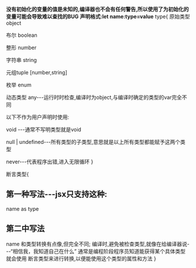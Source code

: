 **没有初始化的变量的值是未知的,编译器也不会有任何警告,所以使用了为初始化的变量可能会导致难以查找的BUG**
**声明格式:let name:type=value**
type{
原始类型 object
  
布尔    boolean

整形    number

字符串  string

元组tuple [number,string]

枚举    enum

动态类型 any---运行时时检查,编译时为object,与编译时确定的类型的var完全不同

以下不作为用户声明时使用:

  void ---通常不写明类型就是void

  null | undefined---所有类型的子类型,意思就是以上所有类型都能赋予这两个类型

  never---代表程序出错,进入无限循环
}

断言类型{
## 第一种写法---jsx只支持这种:
  name as type
## 第二中写法
  <type> name
  和类型转换有点像,但完全不同;
  编译时,避免被检查类型,就像在给编译器说---“相信我，我知道自己在什么”
  通常是编程阶段程序员知道能获得某个具体类型就会使用 断言类型来进行转换,以便能使用这个类型的属性和方法
}